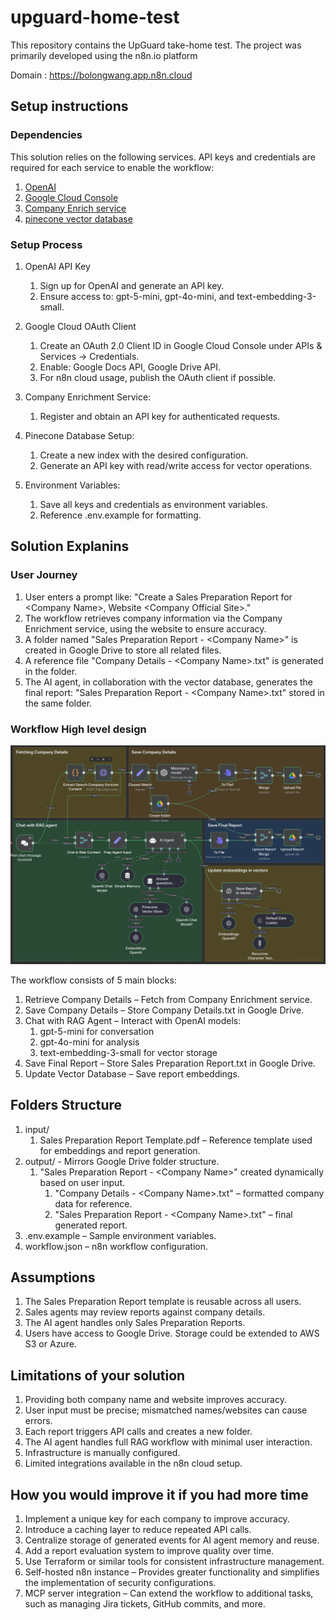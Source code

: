 # upguard-home-test

This repository contains the UpGuard take-home test.
The project was primarily developed using the n8n.io platform

Domain : https://bolongwang.app.n8n.cloud

## Setup instructions

### Dependencies

This solution relies on the following services.
API keys and credentials are required for each service to enable the workflow:

1. [OpenAI](https://platform.openai.com/)
2. [Google Cloud Console](https://console.cloud.google.com/welcome?hl=en&inv=1&invt=Ab5_TA&project=n8n-playground-469414)
3. [Company Enrich service](https://app.companyenrich.com/)
4. [pinecone vector database](https://app.pinecone.io/)

### Setup Process

1. OpenAI API Key
   1. Sign up for OpenAI and generate an API key.
   2. Ensure access to: gpt-5-mini, gpt-4o-mini, and text-embedding-3-small.

2. Google Cloud OAuth Client
   1. Create an OAuth 2.0 Client ID in Google Cloud Console under APIs & Services → Credentials.
   2. Enable: Google Docs API, Google Drive API.
   3. For n8n cloud usage, publish the OAuth client if possible.

3. Company Enrichment Service:
   1. Register and obtain an API key for authenticated requests.

4. Pinecone Database Setup:
   1. Create a new index with the desired configuration.
   2. Generate an API key with read/write access for vector operations.

5. Environment Variables:
   1. Save all keys and credentials as environment variables.
   2. Reference .env.example for formatting.

## Solution Explanins

### User Journey

1. User enters a prompt like:
   "Create a Sales Preparation Report for \<Company Name\>, Website \<Company Official Site\>."
2. The workflow retrieves company information via the Company Enrichment service, using the website to ensure accuracy.
3. A folder named "Sales Preparation Report - \<Company Name\>" is created in Google Drive to store all related files.
4. A reference file "Company Details - \<Company Name\>.txt" is generated in the folder.
5. The AI agent, in collaboration with the vector database, generates the final report:
   "Sales Preparation Report - \<Company Name\>.txt" stored in the same folder.

### Workflow High level design

![upguard-workflow](./upguard-workflow.png "Sales Preparation Report")

The workflow consists of 5 main blocks:

1. Retrieve Company Details – Fetch from Company Enrichment service.
2. Save Company Details – Store Company Details.txt in Google Drive.
3. Chat with RAG Agent – Interact with OpenAI models:
   1. gpt-5-mini for conversation
   2. gpt-4o-mini for analysis
   3. text-embedding-3-small for vector storage
4. Save Final Report – Store Sales Preparation Report.txt in Google Drive.
5. Update Vector Database – Save report embeddings.

## Folders Structure

1. input/
   1. Sales Preparation Report Template.pdf – Reference template used for embeddings and report generation.
2. output/ - Mirrors Google Drive folder structure.
   1. "Sales Preparation Report - \<Company Name\>" created dynamically based on user input.
      1. "Company Details - \<Company Name\>.txt" – formatted company data for reference.
      2. "Sales Preparation Report - \<Company Name\>.txt" – final generated report.
3. .env.example – Sample environment variables.
4. workflow.json – n8n workflow configuration.

## Assumptions

1. The Sales Preparation Report template is reusable across all users.
2. Sales agents may review reports against company details.
3. The AI agent handles only Sales Preparation Reports.
4. Users have access to Google Drive. Storage could be extended to AWS S3 or Azure.

## Limitations of your solution

1. Providing both company name and website improves accuracy.
2. User input must be precise; mismatched names/websites can cause errors.
3. Each report triggers API calls and creates a new folder.
4. The AI agent handles full RAG workflow with minimal user interaction.
5. Infrastructure is manually configured.
6. Limited integrations available in the n8n cloud setup.

## How you would improve it if you had more time

1. Implement a unique key for each company to improve accuracy.
2. Introduce a caching layer to reduce repeated API calls.
3. Centralize storage of generated events for AI agent memory and reuse.
4. Add a report evaluation system to improve quality over time.
5. Use Terraform or similar tools for consistent infrastructure management.
6. Self-hosted n8n instance – Provides greater functionality and simplifies the implementation of security configurations.
7. MCP server integration – Can extend the workflow to additional tasks, such as managing Jira tickets, GitHub commits, and more.
